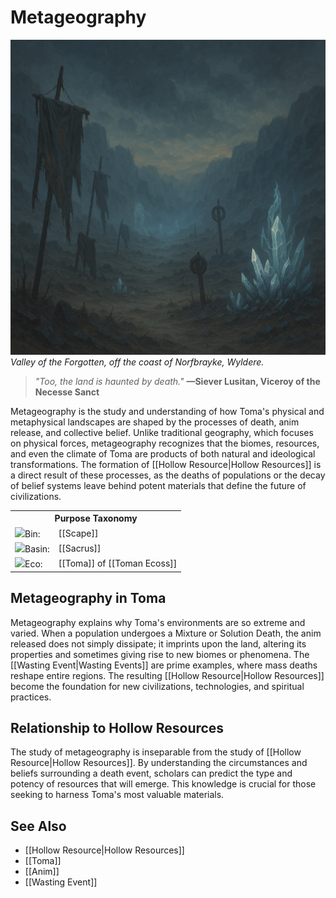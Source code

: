 <!-- wiki-header-section:start -->
# Metageography
<p class="nickname"></p>

<img src="wiki_images/Metageography.png"><i>Valley of the Forgotten, off the coast of Norfbrayke, Wyldere.</i></img>

> _"Too, the land is haunted by death."_
> **—Siever Lusitan, Viceroy of the Necesse Sanct**

Metageography is the study and understanding of how Toma's physical and metaphysical landscapes are shaped by the processes of death, anim release, and collective belief. Unlike traditional geography, which focuses on physical forces, metageography recognizes that the biomes, resources, and even the climate of Toma are products of both natural and ideological transformations. The formation of [[Hollow Resource|Hollow Resources]] is a direct result of these processes, as the deaths of populations or the decay of belief systems leave behind potent materials that define the future of civilizations.
<!-- wiki-header-section:end -->

<!-- taxonomy-table-section:start -->
<div class="taxonomy-table">
  <table>
    <tr>
      <th colspan="3">Purpose Taxonomy</th>
    </tr>
    <tr>
      <td class="taxon-label"><img src="svg/bin.svg" class="taxon-icon">Bin:</td>
      <td class="taxon-content" colspan="2">[[Scape]]</td>
    </tr>
    <tr>
      <td class="taxon-label"><img src="svg/basin.svg" class="taxon-icon">Basin:</td>
      <td class="taxon-content" colspan="2">[[Sacrus]]</td>
    </tr>
    <tr>
      <td class="taxon-label"><img src="svg/eco.svg" class="taxon-icon">Eco:</td>
      <td class="taxon-content" colspan="2">[[Toma]] of [[Toman Ecoss]]</td>
    </tr>
  </table>
</div>
<!-- taxonomy-table-section:end -->

## Metageography in Toma

Metageography explains why Toma's environments are so extreme and varied. When a population undergoes a Mixture or Solution Death, the anim released does not simply dissipate; it imprints upon the land, altering its properties and sometimes giving rise to new biomes or phenomena. The [[Wasting Event|Wasting Events]] are prime examples, where mass deaths reshape entire regions. The resulting [[Hollow Resource|Hollow Resources]] become the foundation for new civilizations, technologies, and spiritual practices.

## Relationship to Hollow Resources

The study of metageography is inseparable from the study of [[Hollow Resource|Hollow Resources]]. By understanding the circumstances and beliefs surrounding a death event, scholars can predict the type and potency of resources that will emerge. This knowledge is crucial for those seeking to harness Toma's most valuable materials.

## See Also

- [[Hollow Resource|Hollow Resources]]
- [[Toma]]
- [[Anim]]
- [[Wasting Event]]
